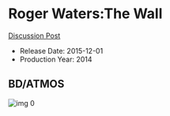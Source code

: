 # Roger Waters:The Wall

[Discussion Post](https://www.avsforum.com/threads/bass-eq-for-filtered-movies.2995212/post-56951180)

* Release Date: 2015-12-01
* Production Year: 2014

## BD/ATMOS

![img 0](https://i.imgur.com/QpvFBHd.jpg)

